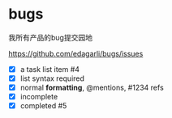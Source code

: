 # bugs
我所有产品的bug提交园地

https://github.com/edagarli/bugs/issues

- [x] a task list item  #4 
- [x] list syntax required
- [x] normal **formatting**, @mentions, #1234 refs
- [x] incomplete
- [x] completed  #5
